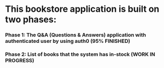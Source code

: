 # This bookstore application is built on two phases:

### Phase 1: The Q&A (Questions & Answers) application with authenticated user by using auth0 (95% FINISHED)
### Phase 2: List of books that the system has in-stock (WORK IN PROGRESS)
